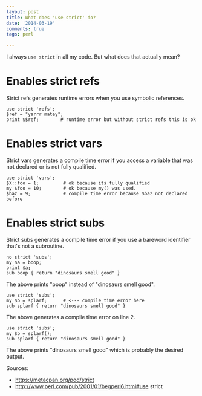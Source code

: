 ```yaml
---
layout: post
title: What does 'use strict' do?
date: '2014-03-19'
comments: true
tags: perl

---
```


I always `use strict` in all my code.  But what does that actually mean?

# Enables strict refs

Strict refs generates runtime errors when you use symbolic references.  

    use strict 'refs';
    $ref = "yarrr matey";
    print $$ref;        # runtime error but without strict refs this is ok

# Enables strict vars

Strict vars generates a compile time error if you access a variable that was
not declared or is not fully qualified.

    use strict 'vars';
    $X::foo = 1;         # ok because its fully qualified
    my $foo = 10;        # ok because my() was used.
    $baz = 9;            # compile time error because $baz not declared before

# Enables strict subs

Strict subs generates a compile time error if you use a bareword identifier
that's not a subroutine.

    no strict 'subs';
    my $a = boop;
    print $a; 
    sub boop { return "dinosaurs smell good" }

The above prints "boop" instead of "dinosaurs smell good".

    use strict 'subs';
    my $b = splarf;      # <--- compile time error here
    sub splarf { return "dinosaurs smell good" }

The above generates a compile time error on line 2.

    use strict 'subs';
    my $b = splarf(); 
    sub splarf { return "dinosaurs smell good" }

The above prints "dinosaurs smell good" which is probably the desired output.


Sources: 

 * https://metacpan.org/pod/strict
 * http://www.perl.com/pub/2001/01/begperl6.html#use strict

